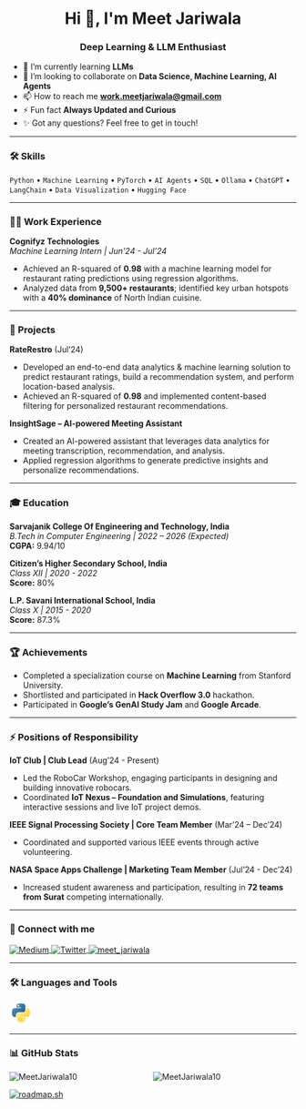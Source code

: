 <h1 align="center">Hi 👋, I'm Meet Jariwala</h1>
<h3 align="center">Deep Learning & LLM Enthusiast</h3>

- 🌱 I’m currently learning **LLMs**
- 👯 I’m looking to collaborate on **Data Science, Machine Learning, AI Agents**
- 📫 How to reach me **work.meetjariwala@gmail.com**
- ⚡ Fun fact **Always Updated and Curious**
- ✨ Got any questions? Feel free to get in touch!

---

### 🛠️ Skills
<p align="left">
  <code>Python</code> • 
  <code>Machine Learning</code> • 
  <code>PyTorch</code> • 
  <code>AI Agents</code> • 
  <code>SQL</code> • 
  <code>Ollama</code> • 
  <code>ChatGPT</code> • 
  <code>LangChain</code> • 
  <code>Data Visualization</code> • 
  <code>Hugging Face</code>
</p>

---

### 👨‍💻 Work Experience
**Cognifyz Technologies**  
*Machine Learning Intern | Jun’24 - Jul’24*  
- Achieved an R-squared of **0.98** with a machine learning model for restaurant rating predictions using regression algorithms.
- Analyzed data from **9,500+ restaurants**; identified key urban hotspots with a **40% dominance** of North Indian cuisine.

---

### 🚀 Projects
**RateRestro** (Jul’24)  
- Developed an end-to-end data analytics & machine learning solution to predict restaurant ratings, build a recommendation system, and perform location-based analysis.
- Achieved an R-squared of **0.98** and implemented content-based filtering for personalized restaurant recommendations.

**InsightSage – AI-powered Meeting Assistant**  
- Created an AI-powered assistant that leverages data analytics for meeting transcription, recommendation, and analysis.
- Applied regression algorithms to generate predictive insights and personalize recommendations.

---

### 🎓 Education
**Sarvajanik College Of Engineering and Technology, India**  
*B.Tech in Computer Engineering | 2022 – 2026 (Expected)*  
**CGPA:** 9.94/10  

**Citizen’s Higher Secondary School, India**  
*Class XII | 2020 - 2022*  
**Score:** 80%  

**L.P. Savani International School, India**  
*Class X | 2015 - 2020*  
**Score:** 87.3%

---

### 🏆 Achievements
- Completed a specialization course on **Machine Learning** from Stanford University.
- Shortlisted and participated in **Hack Overflow 3.0** hackathon.
- Participated in **Google’s GenAI Study Jam** and **Google Arcade**.

---

### ⚡ Positions of Responsibility
**IoT Club | Club Lead** (Aug’24 - Present)  
- Led the RoboCar Workshop, engaging participants in designing and building innovative robocars.
- Coordinated **IoT Nexus – Foundation and Simulations**, featuring interactive sessions and live IoT project demos.

**IEEE Signal Processing Society | Core Team Member** (Mar’24 – Dec’24)  
- Coordinated and supported various IEEE events through active volunteering.

**NASA Space Apps Challenge | Marketing Team Member** (Jul’24 - Dec’24)  
- Increased student awareness and participation, resulting in **72 teams from Surat** competing internationally.

---

### 🔗 Connect with me
<p align="left">
  <a href="https://medium.com/@meetjariwala10" target="blank">
    <img align="center" src="https://raw.githubusercontent.com/rahuldkjain/github-profile-readme-generator/master/src/images/icons/Social/medium.svg" alt="Medium" height="30" width="40" />
  </a>
  
  <a href="https://x.com/MeetJari10" target="blank">
    <img align="center" src="https://raw.githubusercontent.com/rahuldkjain/github-profile-readme-generator/master/src/images/icons/Social/twitter.svg" alt="Twitter" height="30" width="40" />
  </a>
  
   <a href="https://www.codechef.com/users/meet_jariwala" target="blank">
    <img align="center" src="https://cdn.jsdelivr.net/npm/simple-icons@3.1.0/icons/codechef.svg" alt="meet_jariwala" height="30" width="40" />
  </a>
</p>

---

### 🛠️ Languages and Tools
<p align="left">
  <a href="https://www.python.org" target="_blank">
    <img src="https://raw.githubusercontent.com/devicons/devicon/master/icons/python/python-original.svg" alt="python" width="40" height="40"/>
  </a>
  <!-- You can add more tool icons as needed -->
</p>

---

### 📊 GitHub Stats
<p align="left">
  <img align="left" src="https://github-readme-stats.vercel.app/api/top-langs?username=MeetJariwala10&show_icons=true&locale=en&layout=compact" alt="MeetJariwala10" />
</p>

<p align="center">
  <img src="https://github-readme-stats.vercel.app/api?username=MeetJariwala10&show_icons=true&locale=en" alt="MeetJariwala10" />
</p>

<a href="https://roadmap.sh">
  <img src="https://api.roadmap.sh/v1-badge/wide/65ae4f0b0c548122831bbc3d?variant=light&roadmaps=computer-science" alt="roadmap.sh"/>
</a>
